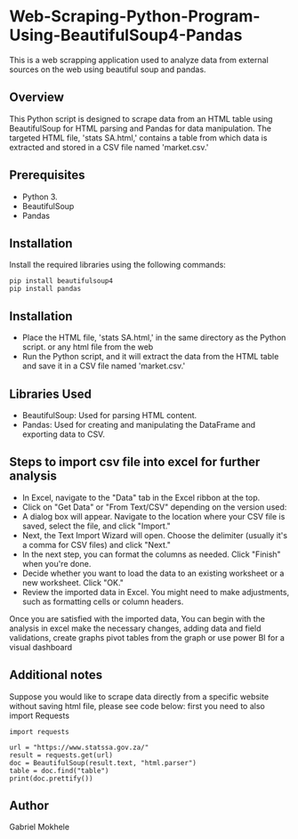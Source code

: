 # Web-Scraping-Python-Program-Using-BeautifulSoup4-Pandas
This is a web scrapping application used to analyze data from external sources on the web using beautiful soup and pandas.

## Overview

This Python script is designed to scrape data from an HTML table using BeautifulSoup for HTML parsing and Pandas for data manipulation. The targeted HTML file, 'stats SA.html,' contains a table from which data is extracted and stored in a CSV file named 'market.csv.'

## Prerequisites

- Python 3.
- BeautifulSoup
- Pandas

## Installation

Install the required libraries using the following commands:

```
pip install beautifulsoup4
pip install pandas
```

## Installation

- Place the HTML file, 'stats SA.html,' in the same directory as the Python script. or any html file from the web 
- Run the Python script, and it will extract the data from the HTML table and save it in a CSV file named 'market.csv.'

## Libraries Used

- BeautifulSoup: Used for parsing HTML content.
- Pandas: Used for creating and manipulating the DataFrame and exporting data to CSV.

## Steps to import csv file into excel for further analysis
- In Excel, navigate to the "Data" tab in the Excel ribbon at the top.
- Click on "Get Data" or "From Text/CSV" depending on the version used:
- A dialog box will appear. Navigate to the location where your CSV file is saved, select the file, and click "Import."
- Next, the Text Import Wizard will open. Choose the delimiter (usually it's a comma for CSV files) and click "Next."
- In the next step, you can format the columns as needed. Click "Finish" when you're done.
- Decide whether you want to load the data to an existing worksheet or a new worksheet. Click "OK."
- Review the imported data in Excel. You might need to make adjustments, such as formatting cells or column headers.

Once you are satisfied with the imported data, You can begin with the analysis in excel make the necessary changes, adding data and field validations, create graphs pivot tables from the graph or use power BI for a visual dashboard


## Additional notes 
Suppose you would like to scrape data directly from a specific website without saving html file, please see code below:
first you need to also import Requests
```
import requests
```
```
url = "https://www.statssa.gov.za/"
result = requests.get(url)
doc = BeautifulSoup(result.text, "html.parser")
table = doc.find("table")
print(doc.prettify())
```

## Author
Gabriel Mokhele
